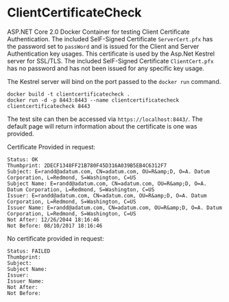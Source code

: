 # ClientCertificateCheck

ASP.NET Core 2.0 Docker Container for testing Client Certificate Authentication.
The included SelF-Signed Certificate `ServerCert.pfx` has the password set to `passWord` and is issued for the Client and Server Authentication key usages. This certificate is used by the Asp.Net Kestrel server for SSL/TLS. The included SelF-Signed Certificate `ClientCert.pfx` has no password and has not been issued for any specific key usage.

The Kestrel server will bind on the port passed to the `docker run` command.

```
docker build -t clientcertificatecheck .
docker run -d -p 8443:8443 --name clientcertificatecheck clientcertificatecheck 8443
```

The test site can then be accessed via `https://localhost:8443/`. The default page will return information about the certificate is one was provided. 

Certificate Provided in request:
```
Status: OK
Thumbprint: 2DECF1348FF21B780F45D316A039B5EB4C6312F7
Subject: E=randd@adatum.com, CN=adatum.com, OU=R&amp;D, O=A. Datum Corporation, L=Redmond, S=Washington, C=US
Subject Name: E=randd@adatum.com, CN=adatum.com, OU=R&amp;D, O=A. Datum Corporation, L=Redmond, S=Washington, C=US
Issuer: E=randd@adatum.com, CN=adatum.com, OU=R&amp;D, O=A. Datum Corporation, L=Redmond, S=Washington, C=US
Issuer Name: E=randd@adatum.com, CN=adatum.com, OU=R&amp;D, O=A. Datum Corporation, L=Redmond, S=Washington, C=US
Not After: 12/26/2044 18:16:46
Not Before: 08/10/2017 18:16:46
```

No certificate provided in request:
```
Status: FAILED
Thumbprint:
Subject:
Subject Name:
Issuer:
Issuer Name:
Not After:
Not Before:
```